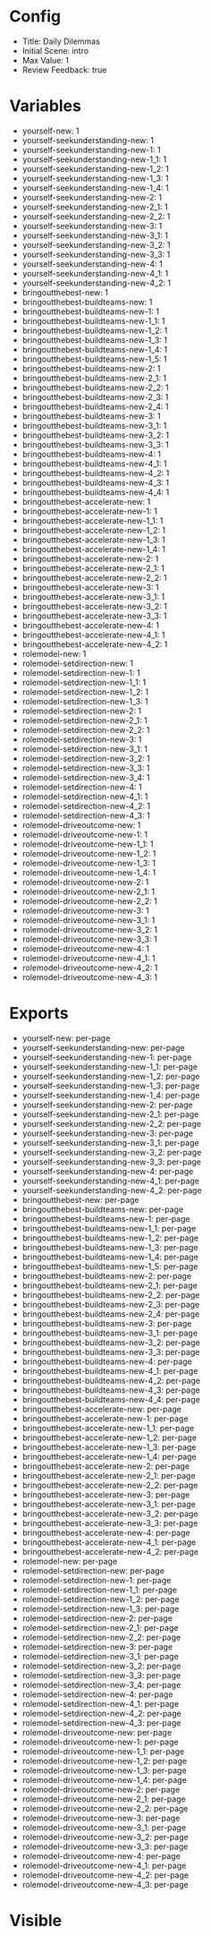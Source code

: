 # Config
 - Title: Daily Dilemmas
 - Initial Scene: intro
 - Max Value: 1
 - Review Feedback: true

# Variables
- yourself-new: 1
- yourself-seekunderstanding-new: 1
- yourself-seekunderstanding-new-1: 1
- yourself-seekunderstanding-new-1_1: 1
- yourself-seekunderstanding-new-1_2: 1
- yourself-seekunderstanding-new-1_3: 1
- yourself-seekunderstanding-new-1_4: 1
- yourself-seekunderstanding-new-2: 1
- yourself-seekunderstanding-new-2_1: 1
- yourself-seekunderstanding-new-2_2: 1
- yourself-seekunderstanding-new-3: 1
- yourself-seekunderstanding-new-3_1: 1
- yourself-seekunderstanding-new-3_2: 1
- yourself-seekunderstanding-new-3_3: 1
- yourself-seekunderstanding-new-4: 1
- yourself-seekunderstanding-new-4_1: 1
- yourself-seekunderstanding-new-4_2: 1
- bringoutthebest-new: 1
- bringoutthebest-buildteams-new: 1
- bringoutthebest-buildteams-new-1: 1
- bringoutthebest-buildteams-new-1_1: 1
- bringoutthebest-buildteams-new-1_2: 1
- bringoutthebest-buildteams-new-1_3: 1
- bringoutthebest-buildteams-new-1_4: 1
- bringoutthebest-buildteams-new-1_5: 1
- bringoutthebest-buildteams-new-2: 1
- bringoutthebest-buildteams-new-2_1: 1
- bringoutthebest-buildteams-new-2_2: 1
- bringoutthebest-buildteams-new-2_3: 1
- bringoutthebest-buildteams-new-2_4: 1
- bringoutthebest-buildteams-new-3: 1
- bringoutthebest-buildteams-new-3_1: 1
- bringoutthebest-buildteams-new-3_2: 1
- bringoutthebest-buildteams-new-3_3: 1
- bringoutthebest-buildteams-new-4: 1
- bringoutthebest-buildteams-new-4_1: 1
- bringoutthebest-buildteams-new-4_2: 1
- bringoutthebest-buildteams-new-4_3: 1
- bringoutthebest-buildteams-new-4_4: 1
- bringoutthebest-accelerate-new: 1
- bringoutthebest-accelerate-new-1: 1
- bringoutthebest-accelerate-new-1_1: 1
- bringoutthebest-accelerate-new-1_2: 1
- bringoutthebest-accelerate-new-1_3: 1
- bringoutthebest-accelerate-new-1_4: 1
- bringoutthebest-accelerate-new-2: 1
- bringoutthebest-accelerate-new-2_1: 1
- bringoutthebest-accelerate-new-2_2: 1
- bringoutthebest-accelerate-new-3: 1
- bringoutthebest-accelerate-new-3_1: 1
- bringoutthebest-accelerate-new-3_2: 1
- bringoutthebest-accelerate-new-3_3: 1
- bringoutthebest-accelerate-new-4: 1
- bringoutthebest-accelerate-new-4_1: 1
- bringoutthebest-accelerate-new-4_2: 1
- rolemodel-new: 1
- rolemodel-setdirection-new: 1
- rolemodel-setdirection-new-1: 1
- rolemodel-setdirection-new-1_1: 1
- rolemodel-setdirection-new-1_2: 1
- rolemodel-setdirection-new-1_3: 1
- rolemodel-setdirection-new-2: 1
- rolemodel-setdirection-new-2_1: 1
- rolemodel-setdirection-new-2_2: 1
- rolemodel-setdirection-new-3: 1
- rolemodel-setdirection-new-3_1: 1
- rolemodel-setdirection-new-3_2: 1
- rolemodel-setdirection-new-3_3: 1
- rolemodel-setdirection-new-3_4: 1
- rolemodel-setdirection-new-4: 1
- rolemodel-setdirection-new-4_1: 1
- rolemodel-setdirection-new-4_2: 1
- rolemodel-setdirection-new-4_3: 1
- rolemodel-driveoutcome-new: 1
- rolemodel-driveoutcome-new-1: 1
- rolemodel-driveoutcome-new-1_1: 1
- rolemodel-driveoutcome-new-1_2: 1
- rolemodel-driveoutcome-new-1_3: 1
- rolemodel-driveoutcome-new-1_4: 1
- rolemodel-driveoutcome-new-2: 1
- rolemodel-driveoutcome-new-2_1: 1
- rolemodel-driveoutcome-new-2_2: 1
- rolemodel-driveoutcome-new-3: 1
- rolemodel-driveoutcome-new-3_1: 1
- rolemodel-driveoutcome-new-3_2: 1
- rolemodel-driveoutcome-new-3_3: 1
- rolemodel-driveoutcome-new-4: 1
- rolemodel-driveoutcome-new-4_1: 1
- rolemodel-driveoutcome-new-4_2: 1
- rolemodel-driveoutcome-new-4_3: 1


# Exports
- yourself-new: per-page
- yourself-seekunderstanding-new: per-page
- yourself-seekunderstanding-new-1: per-page
- yourself-seekunderstanding-new-1_1: per-page
- yourself-seekunderstanding-new-1_2: per-page
- yourself-seekunderstanding-new-1_3: per-page
- yourself-seekunderstanding-new-1_4: per-page
- yourself-seekunderstanding-new-2: per-page
- yourself-seekunderstanding-new-2_1: per-page
- yourself-seekunderstanding-new-2_2: per-page
- yourself-seekunderstanding-new-3: per-page
- yourself-seekunderstanding-new-3_1: per-page
- yourself-seekunderstanding-new-3_2: per-page
- yourself-seekunderstanding-new-3_3: per-page
- yourself-seekunderstanding-new-4: per-page
- yourself-seekunderstanding-new-4_1: per-page
- yourself-seekunderstanding-new-4_2: per-page
- bringoutthebest-new: per-page
- bringoutthebest-buildteams-new: per-page
- bringoutthebest-buildteams-new-1: per-page
- bringoutthebest-buildteams-new-1_1: per-page
- bringoutthebest-buildteams-new-1_2: per-page
- bringoutthebest-buildteams-new-1_3: per-page
- bringoutthebest-buildteams-new-1_4: per-page
- bringoutthebest-buildteams-new-1_5: per-page
- bringoutthebest-buildteams-new-2: per-page
- bringoutthebest-buildteams-new-2_1: per-page
- bringoutthebest-buildteams-new-2_2: per-page
- bringoutthebest-buildteams-new-2_3: per-page
- bringoutthebest-buildteams-new-2_4: per-page
- bringoutthebest-buildteams-new-3: per-page
- bringoutthebest-buildteams-new-3_1: per-page
- bringoutthebest-buildteams-new-3_2: per-page
- bringoutthebest-buildteams-new-3_3: per-page
- bringoutthebest-buildteams-new-4: per-page
- bringoutthebest-buildteams-new-4_1: per-page
- bringoutthebest-buildteams-new-4_2: per-page
- bringoutthebest-buildteams-new-4_3: per-page
- bringoutthebest-buildteams-new-4_4: per-page
- bringoutthebest-accelerate-new: per-page
- bringoutthebest-accelerate-new-1: per-page
- bringoutthebest-accelerate-new-1_1: per-page
- bringoutthebest-accelerate-new-1_2: per-page
- bringoutthebest-accelerate-new-1_3: per-page
- bringoutthebest-accelerate-new-1_4: per-page
- bringoutthebest-accelerate-new-2: per-page
- bringoutthebest-accelerate-new-2_1: per-page
- bringoutthebest-accelerate-new-2_2: per-page
- bringoutthebest-accelerate-new-3: per-page
- bringoutthebest-accelerate-new-3_1: per-page
- bringoutthebest-accelerate-new-3_2: per-page
- bringoutthebest-accelerate-new-3_3: per-page
- bringoutthebest-accelerate-new-4: per-page
- bringoutthebest-accelerate-new-4_1: per-page
- bringoutthebest-accelerate-new-4_2: per-page
- rolemodel-new: per-page
- rolemodel-setdirection-new: per-page
- rolemodel-setdirection-new-1: per-page
- rolemodel-setdirection-new-1_1: per-page
- rolemodel-setdirection-new-1_2: per-page
- rolemodel-setdirection-new-1_3: per-page
- rolemodel-setdirection-new-2: per-page
- rolemodel-setdirection-new-2_1: per-page
- rolemodel-setdirection-new-2_2: per-page
- rolemodel-setdirection-new-3: per-page
- rolemodel-setdirection-new-3_1: per-page
- rolemodel-setdirection-new-3_2: per-page
- rolemodel-setdirection-new-3_3: per-page
- rolemodel-setdirection-new-3_4: per-page
- rolemodel-setdirection-new-4: per-page
- rolemodel-setdirection-new-4_1: per-page
- rolemodel-setdirection-new-4_2: per-page
- rolemodel-setdirection-new-4_3: per-page
- rolemodel-driveoutcome-new: per-page
- rolemodel-driveoutcome-new-1: per-page
- rolemodel-driveoutcome-new-1_1: per-page
- rolemodel-driveoutcome-new-1_2: per-page
- rolemodel-driveoutcome-new-1_3: per-page
- rolemodel-driveoutcome-new-1_4: per-page
- rolemodel-driveoutcome-new-2: per-page
- rolemodel-driveoutcome-new-2_1: per-page
- rolemodel-driveoutcome-new-2_2: per-page
- rolemodel-driveoutcome-new-3: per-page
- rolemodel-driveoutcome-new-3_1: per-page
- rolemodel-driveoutcome-new-3_2: per-page
- rolemodel-driveoutcome-new-3_3: per-page
- rolemodel-driveoutcome-new-4: per-page
- rolemodel-driveoutcome-new-4_1: per-page
- rolemodel-driveoutcome-new-4_2: per-page
- rolemodel-driveoutcome-new-4_3: per-page

# Visible


